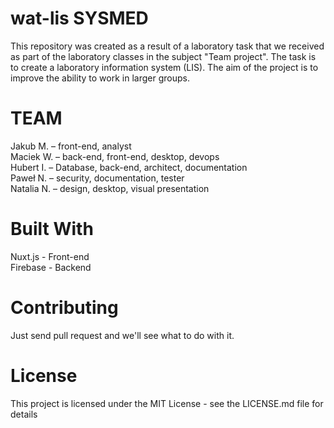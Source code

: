 # wat-lis SYSMED
This repository was created as a result of a laboratory task that we received as part of the laboratory classes in the subject "Team project". The task is to create a laboratory information system (LIS). The aim of the project is to improve the ability to work in larger groups.  
# TEAM  
Jakub M. – front-end, analyst  
Maciek W. – back-end, front-end, desktop, devops  
Hubert I. – Database, back-end, architect, documentation  
Paweł N. – security, documentation, tester  
Natalia N. – design, desktop, visual presentation  
# Built With  
Nuxt.js - Front-end  
Firebase - Backend  
# Contributing  
Just send pull request and we'll see what to do with it.  
# License  
This project is licensed under the MIT License - see the LICENSE.md file for details
